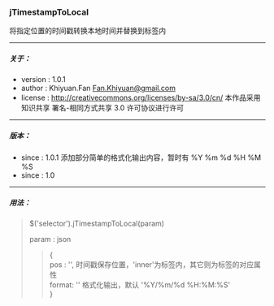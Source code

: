 ### jTimestampToLocal ###

将指定位置的时间戳转换本地时间并替换到标签内
***
##### 关于：
 * version : 1.0.1
 * author  : Khiyuan.Fan <Fan.Khiyuan@gmail.com>
 * license : http://creativecommons.org/licenses/by-sa/3.0/cn/ 本作品采用知识共享 署名-相同方式共享 3.0 许可协议进行许可 

***
##### 版本：
 * since   : 1.0.1   添加部分简单的格式化输出内容，暂时有 %Y %m %d %H %M %S
 * since   : 1.0

***
##### 用法：
> $('selector').jTimestampToLocal(param)  
>
> param   : json
>> {  
>>  pos   : '',   时间戳保存位置，'inner'为标签内，其它则为标签的对应属性  
>>  format: ''    格式化输出，默认 '%Y/%m/%d %H:%M:%S'  
>> }